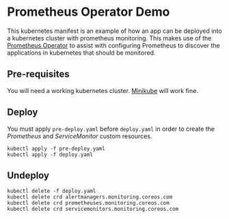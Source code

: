# Prometheus Operator Demo

This kubernetes manifest is an example of how an app can be deployed into a kubernetes cluster with prometheus monitoring. This makes use of the 
[Prometheus Operator](https://github.com/coreos/prometheus-operator) to assist with configuring Prometheus to discover the applications in kubernetes that should be monitored.

## Pre-requisites

You will need a working kubernetes cluster. [Minikube](https://kubernetes.io/docs/tasks/tools/install-minikube/) will work fine.

## Deploy

You must apply `pre-deploy.yaml` before `deploy.yaml` in order to create the *Prometheus* and *ServiceMonitor* custom resources.

```
kubectl apply -f pre-deploy.yaml
kubectl apply -f deploy.yaml
```

## Undeploy

```
kubectl delete -f deploy.yaml
kubectl delete crd alertmanagers.monitoring.coreos.com
kubectl delete crd prometheuses.monitoring.coreos.com
kubectl delete crd servicemonitors.monitoring.coreos.com
```